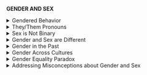 **GENDER AND SEX**

<details markdown="1">
<summary>Gendered Behavior</summary>

# **Gendered Behavior**
**At a young age, children learn and copy perceived a lot of gendered behavior, which in many cases leads to the limiting of children’s expression. This doesn’t necessarily prove that *all* gendered norms have a firm basis in nurture, that’s something that this doc hasn’t adequately addressed yet.**

**Note: this section is really in need of a rehaul, it isn’t necessarily representative of the general science here and it’s also vague on how much of gendered norms are nurtured as opposed to natured.**

- [Early Childhood Education Journal: Chick et al. 02](https://link.springer.com/article/10.1023/A:1014528424032)
  - Evaluation of a childcare facility suggests that **gender role development is socially constructed** and learned from birth.

- [Aina and Cameron 11](https://www.southernearlychildhood.org/upload/pdf/Why_Does_Gender_Matter_Counteracting_Stereotypes_With_Young_Children_Olaiya_E_Aina_and_Petronella_A_Cameron.pdf)
  - Gendered stereotypes were found to affect children’s perception of gender and appropriate behavior and proliferate through certain influences:
    - Consumer products
    - The Media
    - Early childhood education
    - Relationships with parents

- [Lee 08](https://www.academia.edu/18638058/Understanding_Gender_through_Disney_s_Marriages_A_Study_of_Young_Korean_Immigrant_Girls)
  - A study of Korean immigrant girls and gender stereotypes
    - Korean immigrant girls admired princesses based on beauty or singing voice while boys admired princes based on chivalry, courage, or actions. Combined with a tradition of female subservience in Korean culture, these young girls appeared to accept their disenfranchisement.
    - Korean immigrant girls perceived that a woman could not be President of the United States because a classroom poster depicted all male presidents.

- [Freedman 07](https://link.springer.com/article/10.1007/s10643-006-0123-x)
  - Observed children between the ages of 3-5
  - Children predicted parents would consistently apply these stereotypes as reflected by their approval or disapproval of children’s choices to play with gender stereotyped or cross-gender toys.
  - As early as 3-5 years, children recognize stereotypes about gendered play and subconsciously account for social disapproval

- [Saltmarsh 09](https://www.researchgate.net/publication/249914261_Becoming_economic_subjects_Agency_consumption_and_popular_culture_in_early_childhood)
  - One paper which details how children, from a young age, are subject to stereotyping and perceived gender differences, and the poststructuralist outlook

- [https://link.springer.com/article/10.1007/s10519-018-9889-z](https://link.springer.com/article/10.1007/s10519-018-9889-z)

- [https://www.researchgate.net/profile/Zlatan_Krizan/publication/271722875_Evaluating_Gender_Similarities_and_Differences_Using_Metasynthesis/links/55c35cdf08aea2d9bdc06e70/Evaluating-Gender-Similarities-and-Differences-Using-Metasynthesis.pdf](https://www.researchgate.net/profile/Zlatan_Krizan/publication/271722875_Evaluating_Gender_Similarities_and_Differences_Using_Metasynthesis/links/55c35cdf08aea2d9bdc06e70/Evaluating-Gender-Similarities-and-Differences-Using-Metasynthesis.pdf)

------------

</details>
<details markdown="1">
<summary>They/Them Pronouns</summary>

# **They/Them Pronouns**
**Singular “they” is grammatically correct**

- [Grammarly - Mora 18](https://www.grammarly.com/blog/use-the-singular-they/)
  - They/Them Pronouns are academically approved
  - As of 2019, most big style guides—including the Associated Press, the Chicago Manual of Style, the MLA style manual, and the APA style manual—accept the usage of the singular they.

- [Oxford English Dictionary](https://public.oed.com/blog/a-brief-history-of-singular-they/)
  - Traces singular they back to 1375, demonstrating a large historical precedent.
  - “They” is grammatically similar to “You,” which “was a plural pronoun that had become singular as well.”

- [Lupercallegit - 20](https://www.lupercallegit.org/post/a-style-guide-for-gender-inclusivity-in-the-latin-language)
  - Latin scholars pieced together a guide for gender inclusivity in the Latin language
  - Shows that scholars of different languages accept gender neutral and non-gendered language

------------

</details>
<details markdown="1">
<summary>Sex is Not Binary</summary>

# **Sex is Not Binary**
**Modern science endorses a bimodal model in its understanding of sex**

- [Scientific American: Montañez 17](https://www.scientificamerican.com/article/beyond-xx-and-xy-the-extraordinary-complexity-of-sex-determination/) ([IMAGE](https://static.scientificamerican.com/sciam/cache/file/164FE5CE-FBA6-493F-B9EA84B04830354E_source.jpg)) ([png of that image](https://web.archive.org/web/20201111204557/https://cdn.discordapp.com/attachments/543333556856815617/589195017952690177/Beyond_XX_and_XY_scientific_american.png))
  - Graphic describing the many characteristics which factor into one's **sexual identity**.
  - Helpful in indicating the **ambiguous and bimodal** nature of sex/responding to people who believes it’s as simple as **XX/XY**
![](https://github.com/source-library/source-library.github.io/blob/main/assets/gender-sex-01.png?raw=true)

- [New York Times: Fausto-Sterling 18](https://www.nytimes.com/2018/10/25/opinion/sex-biology-binary.html?ref=oembed)
  - NY Times Op-Ed from a professor of biology & gender studies
  - Explains the **biological complexity of sex** and the ways in which the **Trump Administration’s** attempts to legislate that complexity of existence are both **immoral and unscientific.**
  - Please be mindful that this specific source has [some rebuttals to it online](https://medium.com/arc-digital/is-sex-binary-16bec97d161e) which I haven’t checked out, so you might not want to use this as a go-to proof. It might not be a great source and I might remove it later, depending on the rebuttal.

- [Legato 18](https://journals.sagepub.com/doi/full/10.1177/2470289718803639)
  - Description of **modern scientific attitudes** towards **human sex**.
  - *“The view that the world’s population can be separated into a clearly defined dyadic unit of male and female is **defunct**; not only **clinical observations, but molecular biology** has established that **sexual identity is on a continuum**, with an **enormous potential for variance**”*

- [https://www.nature.com/news/sex-redefined-1.16943](https://www.nature.com/news/sex-redefined-1.16943)

- [https://scopeblog.stanford.edu/2015/02/24/sex-biology-redefined-genes-dont-indicate-binary-sexes/](https://scopeblog.stanford.edu/2015/02/24/sex-biology-redefined-genes-dont-indicate-binary-sexes/)

- [https://www.ubcpress.ca/the-spectrum-of-sex](https://www.ubcpress.ca/the-spectrum-of-sex) a whole book

- [https://www.nature.com/articles/d41586-018-07238-8](https://www.nature.com/articles/d41586-018-07238-8)

------------

</details>
<details markdown="1">
<summary>Gender and Sex are Different</summary>

# **Gender and Sex are Different**
**Modern science also recognizes an important distinction between gender and sex. .**

Whether or not “gender” and “sex” are distinct basically depends entirely on how we define those ideas in the first place.

- [National Institute of Health](https://orwh.od.nih.gov/sex-gender)
  - *“"Sex" refers to biological differences between females and males, including chromosomes, sex organs, and endogenous hormonal profiles. "Gender" refers to socially constructed and enacted roles and behaviors which occur in a historical and cultural context and vary across societies and over time.*”
  - [More reading from the NIH](https://newsinhealth.nih.gov/2016/05/sex-gender)

- [American Psychological Association](https://www.apa.org/pi/lgbt/resources/sexuality-definitions.pdf)
  - “*Sex refers especially to physical and biological traits, whereas GENDER refers especially to social or cultural traits*”

- [Stanford University](https://genderedinnovations.stanford.edu/terms/gender.html)
  -  “*Gender refers to sociocultural attitudes and behaviors that shape behaviors, products, technologies, environments, and knowledges... Gender may not match sex.*”

- [World Health Organization](https://www.who.int/genomics/gender/en/)
  - “*‘Gender’ describes those characteristics of women and men that are largely socially created, while ‘sex’ encompasses those that are biologically determined*”

- [Canadian Institutes of Health Research](https://cihr-irsc.gc.ca/e/48642.html)
  - “*Sex refers to a set of biological attributes in humans and animals. It is primarily associated with physical and physiological features including chromosomes, gene expression, hormone levels and function, and reproductive/sexual anatomy.*”
  - “*Gender refers to the socially constructed roles, behaviours, expressions and identities of girls, women, boys, men, and gender diverse people. It influences how people perceive themselves and each other, how they act and interact, and the distribution of power and resources in society.*”

- [National Health Service (UK)](https://www.nhs.uk/conditions/gender-dysphoria/)
  - “*Most people identify as "male" or "female". These are sometimes called "binary" identities. But some people feel their gender identity is different from their biological sex.*”
  - **Doesn’t explicitly say ‘gender and sex are different’** but still assumes the distinction exists

- [American College of Obstetricians and Gynecologists](https://www.acog.org/clinical/clinical-guidance/committee-opinion/articles/2021/03/health-care-for-transgender-and-gender-diverse-individuals)
  - Defines “gender identity” and “sex” separately
  - “*Gender Identity: A person's internal sense of self and how they fit into the world, from the perspective of gender.*”
  - “*Sex: Historically has referred to the sex assigned at birth, based on assessment of external genitalia, as well as chromosomes and gonads. In everyday language is often used interchangeably with gender, **however there are differences**, which become important in the context of transgender people.*”
  - Difference between biological sex and gender identity is assumed when they define “gender dysphoria”: “*Gender Dysphoria: Distress that accompanies the incongruence **between one's experienced and expressed gender and one's assigned or natal gender**.*”
  - An [older version of the same page](https://web.archive.org/web/20210214185000/https://www.acog.org/clinical/clinical-guidance/committee-opinion/articles/2017/01/care-for-transgender-adolescents) more directly got the point across: “*Gender identity is a person’s fundamental and innate sense of being male, female, or somewhere in between. For transgender individuals, **their gender identity differs from their natal gender** (the gender they were assigned at birth).*”

- Some extra stuff on this:
  - [https://drive.google.com/file/d/18wWhHSYWEc2iPriCdV5p1X2daSj3n64I/view](https://drive.google.com/file/d/18wWhHSYWEc2iPriCdV5p1X2daSj3n64I/view)
  - [https://docs.google.com/document/d/1PlV4kUcVVg1xUnkMFJiUuPMD6eZ7vXSRLGufIv_PIVw/edit](https://docs.google.com/document/d/1PlV4kUcVVg1xUnkMFJiUuPMD6eZ7vXSRLGufIv_PIVw/edit)
  - [https://www.healthline.com/health/sex-vs-gender](https://www.healthline.com/health/sex-vs-gender)

## Logical points to keep in mind:
- Definitions and word meanings can change with time, they aren’t necessarily rooted in one place. If society begins to recognize a distinction between two synonyms, this isn’t necessarily abnormal nor necessarily bad.

- Many people use “gender” and “sex” interchangeably in a casual context which is fine, but we are talking within the context of transgender people. Words can often have specialized definitions depending on the context: for example, the word "derivative" in a casual setting [has a very different meaning](https://www.merriam-webster.com/dictionary/derivative) compared to when it's used [in the context of calculus](https://en.wikipedia.org/wiki/Derivative). Science usually requires that we abandon colloquial definitions - they’re simply too vague and too arbitrary to be useful. Physicists have their own definition of ‘mass’ that differs from the colloquial concept. In the context of transgender people, "sex" and "gender" take on more specialized meanings which we wouldn’t see as much in a casual, everyday conversation.

- A sex/gender distinction is already used in definitions for “transgender”
  - [Merriam Webster](https://www.merriam-webster.com/dictionary/transgender) defines “transgender” as being “*of, relating to, or being a person **whose gender identity differs from the sex** the person had or was identified as having at birth*”
  - [Oxford English Dictionary](https://www.oed.com/viewdictionaryentry/Entry/247649) defines transgender as “*Designating a person whose **sense of personal identity and gender does not correspond to that person's sex at birth**, or which does not otherwise conform to conventional notions of sex and gender.*”

- This gender/sex distinction is a semantic difference, so it **doesn't need to be proven with studies**. This is a distinction that exists because the relevant medical communities defined the words "gender" and "sex" differently to fit these specific niches in that medical context. Asking for a study to prove the distinction is like asking for a study which proves that happiness and sadness semantically are not the same thing - obviously “happiness” and “sadness” are referring to different concepts because we defined those words like that. What matters here is that we recognize the situation is really just two different words defining two different concepts.
  - “Two different concepts? What?” Let’s look at that bit [using the NIH's definitions](https://orwh.od.nih.gov/sex-gender):
    - "Sex" *refers to biological differences between females and males, including chromosomes, sex organs, and endogenous hormonal profiles.*
    - "Gender" *refers to socially constructed and enacted roles and behaviors which occur in a historical and cultural context and vary across societies and over time.*
  - Would you agree that these two words are defined differently, and that they are referring to different concepts? Sex is being defined in reference to biological stuff, while gender is defined in reference to more socially constructed stuff. We don't need a study to prove that these two words are referring to two different concepts.

- If the semantic distinction still doesn't sit right with you, you can always say "gender identity" and "biological sex" as it creates a clear distinction between the two without being as confusing.

**An analogy to help explain the distinction between gender and sex, with a focus on age** (complementing biological sex in that it’s more concrete and unchangeable) **and maturity** (complementing gender identity in that it’s socially constructed):

- James is 16 years old. You'd expect him to be whatever brash, obnoxious, wreckless person you'd expect a 16-year-old to be - but he covers his family's bills, he works a job to take care of his siblings, and he's basically acting as an adult even though he is 16 years old and is expected to be irresponsible and rowdy. He's grown out of being a child and effectively acts as an adult. You could point out that he’s 16 and that he is still legally a child, but the way he acts, how he presents, and who and where he hangs around effectively means his actions reflect that of a mature adult.

- Here, we’ve essentially substituted biological sex for age (instead of being male or female, the focus is now your age) and maturity for gender (this is the more socially constructed side of things). Even though we regularly associate different ages with different levels of maturity (similarly to how gender and sex are intertwined), we’re still able to recognize how these are distinct concepts which aren’t always tied together in the same way, i.e. childish adults and mature youth.

- Even though immaturity is associated with young people and maturity with adults, we see James breaking that norm by being both mature and a young person. Similarly, even though we expect men to act in a certain way and women a certain way, transgender people break that norm insofar as they pick up social roles not associated with their biological sex.

------------

</details>
<details markdown="1">
<summary>Gender in the Past</summary>

# **Gender in the Past**
**We didn’t always hold the same attitudes or use the same terminology for genders that we do now.**

- [History Extra: BBC](https://www.historyextra.com/period/great-misconception/)
  - Interesting origins of gendered terms and raising children
  - *“Nor have boys always even been called boys. **Until the late 15th century the word ‘girl’ simply means a child of either sex**. Boys, where they had to be differentiated, were referred to as ‘knave girls’ and girls in the female sense were called ‘gay girls’. Equally a boy could be a ‘knave child’ and a girl a ‘maiden child’. The term ‘boy’ was reserved for servants or ‘churls’, the meaning ‘young man’ probably deriving from the latter as a pejorative term but not occurring before 1440.”*

- [Newman 15](https://aeon.co/essays/whatever-happened-to-the-noble-art-of-the-manly-weep)
  - **It used to be considered manly to cry** - not just in one place at one time, but in multiple societies at different points in history
  - *Note: Non-academic and non-expert, but still useful*

- [Oláh et al. 14](https://www.familiesandsocieties.eu/wp-content/uploads/2014/12/WP11OlahEtAl2014.pdf)
  - Gendered behaviours and associated responsibilities have seen some changes even in recent times. For example:
    - Women have consistently become more involved in working for money and bringing income home (pg 11)
    - Women are now having a much greater presence in higher education, out-graduating males in college (pg 17)
    - Fathers are now more expected to take a role in childcare, though in most instances mothers do the majority of childcare work (pg 29)

- [Haig 04](https://link.springer.com/article/10.1023/B:ASEB.0000014323.56281.0d)
  - **As late as the 1960s, “gender” was rarely used in the social sciences** nor in the scientific community in general, **back when we didn’t know as much about sex and gender as we do now**
  - **When it was introduced it was done specifically with a gender-sex distinction in mind**: “*Money (1996) later wrote that he imported the term gender into sexological science “to make it possible to write about people who came into one’s office as either male or female, but of whom it could not be said that their sex role in the specific genital sense was either male or female insofar as they had a history of birth defect of the sex organs.*”
    - Yes, Money did introduce the word - “*Excluding grammatical uses, most, if not all, of the gender-containing titles in SCI and SSCI from the 1960s appear to have derived the term from Money.*”

------------

</details>
<details markdown="1">
<summary>Gender Across Cultures</summary>

# **Gender Across Cultures**
**A substantial number of cultures have had and/or continue to have non-binary, gender-fluid, or third gender identities within their gender constructs.**

- [Public Broadcasting Service: A Map of Gender-Diverse Cultures](https://www.pbs.org/independentlens/content/two-spirits_map-html/)
  - Nice interactive, gives briefs on a variety of cultures across all continents except Antarctica

------------

</details>
<details markdown="1">
<summary>Gender Equality Paradox</summary>

# **Gender Equality Paradox**
**Gender essentialists claim that gender differences in career choice remain even in highly egalitarian countries - named the gender equality paradox. This claim is founded on a poor study which the academic community rejects and ridicules. See the [wikipedia page**](https://en.wikipedia.org/wiki/Gender-equality_paradox)**

- [Richardson et al 18](https://journals.sagepub.com/doi/abs/10.1177/0956797619872762?journalCode=pssa)
  - A **peer reviewed** paper published by the **same journal** cites conceptual and empirical problems with the “gender-equality paradox in STEM” hypothesis.
  - The researchers revealed that the Soet et al. 18 paper had omissions and inconsistencies in their research, namely inconsistent and undisclosed modification of the source data and a poorly conceived methodology. [This warranted a correction from Stoet et al by the publisher](https://journals.sagepub.com/doi/10.1177/0956797619892892).
  - The authors conclude a “nonsignificant correlation between nation-level gender equality and women in STEM when measures of gender equality and STEM achievement were changed indicates that the association is sensitive to choice of measures of gender equality, range  of countries, and STEM achievement.”
    - National-level indicators of gender equality are a poor metric for discerning causal relationships between gender equality and percentages of women in STEM.

- [Breda et al. 20](https://www.pnas.org/content/117/49/31063)
  - Researchers empirically show that there is a **much stronger correlation** between the **strength of gender stereotypes** in math-related fields and **differences in intention to study math-related fields** between boys and girl
  - The paper explains the gender-math stereotype as a combination of various theories:
    - A way for dominant groups to differentiate themselves
    - According to evolutionary theory, social differentiation to achieve more cooperation between individuals by creating smaller subgroups with clear boundaries
    - Members of wealthier and more egalitarian countries tend to fall back to gender-essentialist norms for self-identification and self-expression
    - The importance of math between developed and developing countries
    - The strength of parent involvement in education creating more chances for spreading gender-stereotypes
![](https://github.com/source-library/source-library.github.io/blob/main/assets/gender-sex-02.png?raw=true)

Additional Resources:

- [Explanations for low representation of women](https://en.wikipedia.org/wiki/Women_in_STEM_fields%23Explanations_for_low_representation_of_women)

------------

</details>
<details markdown="1">
<summary>Addressing Misconceptions about Gender and Sex</summary>

# **Addressing Misconceptions about Gender and Sex**
### 1. “But sex is determined by chromosomes! XX for women and XY for men.”

What about people with XXX, or XYY, or other combinations? [These people do exist](https://www.who.int/genomics/gender/en/index1.html). The XX/XY dichotomy doesn’t include these people, and thus does not reflect the real world fully and accurately. The XX/XY dichotomy is still useful for everyday use as it includes most people, but if we’re looking for accuracy over convenience, we can’t ignore those who have uncommon chromosome sets.

### 2. “Intersex people are too uncommon to be relevant, so they don’t count.”

[The frequency of intersex people is unclear](https://isna.org/faq/frequency/) for a number of reasons (opening up for a wide range of estimates), but let’s settle for a broad definition: “people whose bodies differ from standard male or female”. The Intersex Society of North America (linked earlier) suggests that this applies to 1 in every 100 births. While that may seem like a small number at first, if we scale that up to all of humanity we end up with nearly 80 million people. [That’s larger than most countries are](https://en.wikipedia.org/wiki/List_of_countries_by_population) - certainly not an insignificant number.

Other estimates go even higher, [going up to 2% of births](https://www.intersexequality.com/how-common-is-intersex-in-humans/) - that’s about as common as red haired people are globally, or how common Jews are in the US population.

It’s important to emphasize that intersex is not just defined by one trait like ambiguous genitalia, but is rather defined by a broader grouping of abnormal sex characteristics. Some of the lower range estimates may have only considered one or two traits rather than expand their scope to account for the whole range of intersex people. As quoted from [here](https://www.intersexequality.com/how-common-is-intersex-in-humans/), “*Some groups use an old prevalence statistic that says we make up 1 in 2000, or .05%, percent of the population, but that statistic refers to one specific intersex trait, ambiguous genitalia, which is but one of many variations which, combined (as they are in medical diagnostics and coding), constitute the 1.7% estimate by esteemed Professor of Biology and Gender Studies, Anne Fausto-Sterling, of Brown University\*. A similar, slightly higher, statistic was also reported in, “How Sexually Dimorphic Are We?”, by Blackless, et al, in The American Journal of Human Biology.*”

Even if intersex people only make up a fraction of a % of all people, that still doesn’t mean that we can just ignore them - to give an example, [Jews for example make up around 0.2% of the world population](https://en.wikipedia.org/wiki/Major_religious_groups), but nobody says that Judaism is somehow "not a religion" or that it shouldn't be accounted for in a religious analysis of society.

### 3. “Intersex people are all infertile, so they don’t count.”

Infertility doesn’t automatically exclude you from being of a sex or etc - for example, [many women struggle with infertility](https://resolve.org/how-many-people-have-infertility/) (though it is a somewhat vague term) yet we don’t consider those women to not be women or to not be of any sex.

Regardless, not all intersex people are sterile, and in fact [plenty of intersex people end up going through forced sterilization](https://apps.who.int/iris/bitstream/handle/10665/112848/9789241507325_eng.pdf) during their lifetimes, implying that they were not sterilized prior to going through the forced sterilization process.

### 4. “Can you name all the genders? If not, your take is invalid.”

This question is a bit dishonest. It’s like taking a color wheel and asking for a number for how many colors there are.

![](https://github.com/source-library/source-library.github.io/blob/main/assets/gender-sex-03.png?raw=true)

Gender as a concept (socially constructed and something which varies based on the specific person) is comparable to emotions and personalities. Basically, **there's ways to express yourself which are basically qualitative, not quantitative - emotions and personalities, and of course, gender**. How many emotions exist? How many personalities? There is no true answer to how many personalities exist or how many emotions exist. These are qualitative ideas, just like gender.

Yes, people do try to categorize ideas like emotions and personalities, just as people categorize gender. [Here’s an emotion color wheel](https://cdn.discordapp.com/attachments/614966433281212433/812129928484749352/emotion_wheel2_colour.png) which does just that. This doesn't mean that there is a fixed number of emotions or personalities.

This comparison is further strengthened by **the role they all play in personal identity**. Personalities, emotions, gender, etc all have a role in shaping who you are as a person and how you interact with the world around you.

If you’re confused about how the word “gender” is being used in this context, you might want to see "Gender and Sex are Different" section of this webpage for clarification. “Gender” is being used to refer to the socially constructed and cultural side of the coin, while “sex” refers more strictly to the biological side of the coin.

### 5. “Gender and sex are basically the same thing because they have a correlative or causative relationship, or because they’re intertwined, etc.”

Gender and sex are very obviously connected to each other, but being related to each other doesn't make them literally the same thing. You could say that education and income have a causative connection - people with higher education levels are more able to reach well paying jobs as they're more qualified for them - but that doesn't mean that education and income are the same thing.

In fact, the idea that "sex determines your gender" already assumes that assumes gender and sex are two distinct things, that this one distinct thing determines this other distinct thing - this completely undermines the idea that they’re the same.

### 6. “Men are men and women are women. That means a man can’t be a woman nor vice versa.”

“Men are men and women are women” is [tautological](https://www.merriam-webster.com/dictionary/tautology) and therefore meaningless. It’s like saying “the sky is the sky and blue is blue”, it doesn’t really mean anything.

Someone using this argument might then clarify “what I’m trying to say is that it’s impossible to change the sex you’re born as”. The problem is that trans people are not changing their sex, they are changing their gender. This usually loops the conversation back to whether or not there’s a gender-sex distinction, which in turn is addressed in the "Gender and Sex are Different" section of this webpage.

### 7. Other things WIP

- [https://www.psychologytoday.com/us/blog/old-school-parenting-modern-day-families/201907/time-move-beyond-gender-is-socially-constructed?amped](https://www.psychologytoday.com/us/blog/old-school-parenting-modern-day-families/201907/time-move-beyond-gender-is-socially-constructed?amped) some more points here to address down the road

- The sex-binary based on SRY take (briefly addressed [here](https://blogs.scientificamerican.com/voices/stop-using-phony-science-to-justify-transphobia/))

</details>